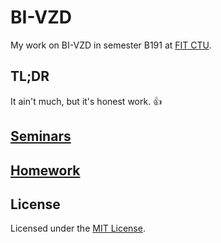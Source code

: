 # BI-VZD

My work on BI-VZD in semester B191 at [FIT CTU](https://fit.cvut.cz/en).

## TL;DR

It ain't much, but it's honest work. :thumbsup:

## [Seminars](seminars)

## [Homework](homework)

## License

Licensed under the [MIT License](LICENSE).
